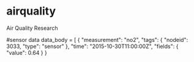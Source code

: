# airquality
Air Quality Research 

#sensor data
    data_body = [
        {
            "measurement": "no2",
            "tags": {
                "nodeid": 3033,
                "type": "sensor"
            },
            "time": "2015-10-30T11:00:00Z",
            "fields": {
                "value": 0.64
            }
        }
